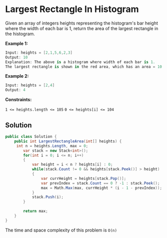 # Largest Rectangle In Histogram
Given an array of integers heights representing the histogram's bar height where the width of each bar is 1, return the area of the largest rectangle in the histogram.

**Example 1:**

```csharp
Input: heights = [2,1,5,6,2,3]
Output: 10
Explanation: The above is a histogram where width of each bar is 1.
The largest rectangle is shown in the red area, which has an area = 10 units.
```
**Example 2:**
```csharp
Input: heights = [2,4]
Output: 4
 ```
**Constraints:**

`1 <= heights.length <= 105`
`0 <= heights[i] <= 104`

## Solution
```csharp
public class Solution {
    public int LargestRectangleArea(int[] heights) {
     int n = heights.Length, max = 0;
        var stack = new Stack<int>();
        for(int i = 0; i <= n; i++)
        {
            var height = i < n ? heights[i] : 0;
            while(stack.Count != 0 && heights[stack.Peek()] > height)
            {
                var currHeight = heights[stack.Pop()];
                var prevIndex = stack.Count == 0 ? -1 : stack.Peek();
                max = Math.Max(max, currHeight * (i - 1 - prevIndex));
            }
            stack.Push(i);
        }
        
        return max;
    }
}

```
The time and space complexity of this problem is `O(n)`